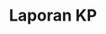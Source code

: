 ---
title: "Laporan KP"
image: gambar kerja praktik.jpg
style:
    background: "#2a9d8f"
    color: "#fff"
---